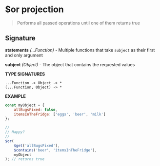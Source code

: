 # $or projection

> Performs all passed operations until one of them returns true

## Signature

**statements** *(...Function)* - Multiple functions that take `subject` as their first and only argument

**subject** *(Object)* - The object that contains the requested values

**TYPE SIGNATURES**
```
...Function -> Object -> *
(...Function, Object) -> *
```

**EXAMPLE**
```js
const myObject = {
	allBugsFixed: false,
    itemsInTheFridge: ['eggs', 'beer', 'milk']
};

//
// Happy?
//
$or(
    $get('allBugsFixed'),
    $contains('beer', 'itemsInTheFridge'),
    myObject
); // returns true
```
